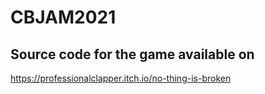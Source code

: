 # CBJAM2021
 
## Source code for the game available on
https://professionalclapper.itch.io/no-thing-is-broken
